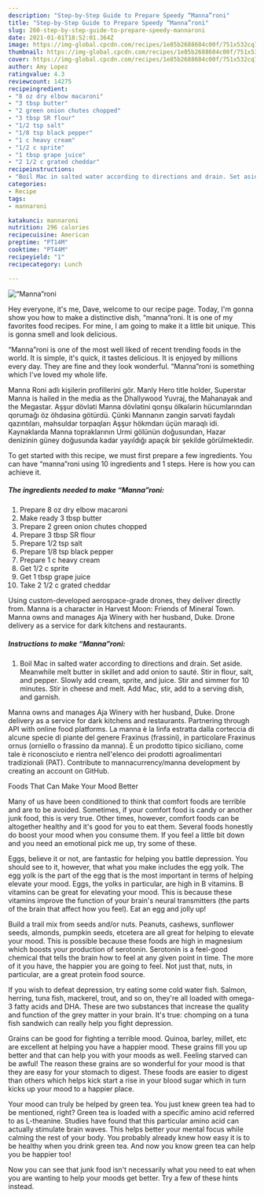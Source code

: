 ```yaml
---
description: "Step-by-Step Guide to Prepare Speedy “Manna”roni"
title: "Step-by-Step Guide to Prepare Speedy “Manna”roni"
slug: 260-step-by-step-guide-to-prepare-speedy-mannaroni
date: 2021-01-01T18:52:01.364Z
image: https://img-global.cpcdn.com/recipes/1e85b2688604c00f/751x532cq70/mannaroni-recipe-main-photo.jpg
thumbnail: https://img-global.cpcdn.com/recipes/1e85b2688604c00f/751x532cq70/mannaroni-recipe-main-photo.jpg
cover: https://img-global.cpcdn.com/recipes/1e85b2688604c00f/751x532cq70/mannaroni-recipe-main-photo.jpg
author: Amy Lopez
ratingvalue: 4.3
reviewcount: 14275
recipeingredient:
- "8 oz dry elbow macaroni"
- "3 tbsp butter"
- "2 green onion chutes chopped"
- "3 tbsp SR flour"
- "1/2 tsp salt"
- "1/8 tsp black pepper"
- "1 c heavy cream"
- "1/2 c sprite"
- "1 tbsp grape juice"
- "2 1/2 c grated cheddar"
recipeinstructions:
- "Boil Mac in salted water according to directions and drain. Set aside. Meanwhile melt butter in skillet and add onion to sauté. Stir in flour, salt, and pepper. Slowly add cream, sprite, and juice. Stir and simmer for 10 minutes. Stir in cheese and melt. Add Mac, stir, add to a serving dish, and garnish."
categories:
- Recipe
tags:
- mannaroni

katakunci: mannaroni 
nutrition: 296 calories
recipecuisine: American
preptime: "PT14M"
cooktime: "PT44M"
recipeyield: "1"
recipecategory: Lunch

---
```



![“Manna”roni](https://img-global.cpcdn.com/recipes/1e85b2688604c00f/751x532cq70/mannaroni-recipe-main-photo.jpg)

Hey everyone, it's me, Dave, welcome to our recipe page. Today, I'm gonna show you how to make a distinctive dish, “manna”roni. It is one of my favorites food recipes. For mine, I am going to make it a little bit unique. This is gonna smell and look delicious.

“Manna”roni is one of the most well liked of recent trending foods in the world. It is simple, it's quick, it tastes delicious. It is enjoyed by millions every day. They are fine and they look wonderful. “Manna”roni is something which I've loved my whole life.

Manna Roni adlı kişilerin profillerini gör. Manly Hero title holder, Superstar Manna is hailed in the media as the Dhallywood Yuvraj, the Mahanayak and the Megastar. Aşşur dövləti Manna dövlətini qonşu ölkələrin hücumlarından qorumağı öz öhdəsinə götürdü. Çünki Mannanın zəngin sərvəti faydalı qazıntıları, məhsuldar torpaqları Aşşur hökmdarı üçün maraqlı idi. Kaynaklarda Manna topraklarının Urmi gölünün doğusundan, Hazar denizinin güney doğusunda kadar yayıldığı apaçık bir şekilde görülmektedir.


To get started with this recipe, we must first prepare a few ingredients. You can have “manna”roni using 10 ingredients and 1 steps. Here is how you can achieve it.

<!--inarticleads1-->

##### The ingredients needed to make “Manna”roni:

1. Prepare 8 oz dry elbow macaroni
1. Make ready 3 tbsp butter
1. Prepare 2 green onion chutes chopped
1. Prepare 3 tbsp SR flour
1. Prepare 1/2 tsp salt
1. Prepare 1/8 tsp black pepper
1. Prepare 1 c heavy cream
1. Get 1/2 c sprite
1. Get 1 tbsp grape juice
1. Take 2 1/2 c grated cheddar


Using custom-developed aerospace-grade drones, they deliver directly from. Manna is a character in Harvest Moon: Friends of Mineral Town. Manna owns and manages Aja Winery with her husband, Duke. Drone delivery as a service for dark kitchens and restaurants. 

<!--inarticleads2-->

##### Instructions to make “Manna”roni:

1. Boil Mac in salted water according to directions and drain. Set aside. Meanwhile melt butter in skillet and add onion to sauté. Stir in flour, salt, and pepper. Slowly add cream, sprite, and juice. Stir and simmer for 10 minutes. Stir in cheese and melt. Add Mac, stir, add to a serving dish, and garnish.


Manna owns and manages Aja Winery with her husband, Duke. Drone delivery as a service for dark kitchens and restaurants. Partnering through API with online food platforms. La manna è la linfa estratta dalla corteccia di alcune specie di piante del genere Fraxinus (frassini), in particolare Fraxinus ornus (orniello o frassino da manna). È un prodotto tipico siciliano, come tale è riconosciuto e rientra nell&#39;elenco dei prodotti agroalimentari tradizionali (PAT). Contribute to mannacurrency/manna development by creating an account on GitHub. 

Foods That Can Make Your Mood Better


Many of us have been conditioned to think that comfort foods are terrible and are to be avoided. Sometimes, if your comfort food is candy or another junk food, this is very true. Other times, however, comfort foods can be altogether healthy and it's good for you to eat them. Several foods honestly do boost your mood when you consume them. If you feel a little bit down and you need an emotional pick me up, try some of these.

Eggs, believe it or not, are fantastic for helping you battle depression. You should see to it, however, that what you make includes the egg yolk. The egg yolk is the part of the egg that is the most important in terms of helping elevate your mood. Eggs, the yolks in particular, are high in B vitamins. B vitamins can be great for elevating your mood. This is because these vitamins improve the function of your brain's neural transmitters (the parts of the brain that affect how you feel). Eat an egg and jolly up!

Build a trail mix from seeds and/or nuts. Peanuts, cashews, sunflower seeds, almonds, pumpkin seeds, etcetera are all great for helping to elevate your mood. This is possible because these foods are high in magnesium which boosts your production of serotonin. Serotonin is a feel-good chemical that tells the brain how to feel at any given point in time. The more of it you have, the happier you are going to feel. Not just that, nuts, in particular, are a great protein food source.

If you wish to defeat depression, try eating some cold water fish. Salmon, herring, tuna fish, mackerel, trout, and so on, they're all loaded with omega-3 fatty acids and DHA. These are two substances that increase the quality and function of the grey matter in your brain. It's true: chomping on a tuna fish sandwich can really help you fight depression. 

Grains can be good for fighting a terrible mood. Quinoa, barley, millet, etc are excellent at helping you have a happier mood. These grains fill you up better and that can help you with your moods as well. Feeling starved can be awful! The reason these grains are so wonderful for your mood is that they are easy for your stomach to digest. These foods are easier to digest than others which helps kick start a rise in your blood sugar which in turn kicks up your mood to a happier place.

Your mood can truly be helped by green tea. You just knew green tea had to be mentioned, right? Green tea is loaded with a specific amino acid referred to as L-theanine. Studies have found that this particular amino acid can actually stimulate brain waves. This helps better your mental focus while calming the rest of your body. You probably already knew how easy it is to be healthy when you drink green tea. And now you know green tea can help you be happier too!

Now you can see that junk food isn't necessarily what you need to eat when you are wanting to help your moods get better. Try  a few  of  these  hints  instead.

